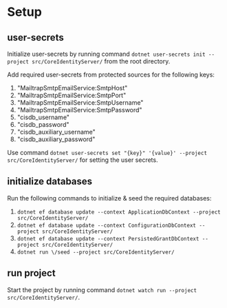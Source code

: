 # Setup

## user-secrets

Initialize user-secrets by running command `dotnet user-secrets init --project src/CoreIdentityServer/` from the root directory.

Add required user-secrets from protected sources for the following keys:

1. "MailtrapSmtpEmailService:SmtpHost"
2. "MailtrapSmtpEmailService:SmtpPort"
3. "MailtrapSmtpEmailService:SmtpUsername"
4. "MailtrapSmtpEmailService:SmtpPassword"
5. "cisdb_username"
6. "cisdb_password"
7. "cisdb_auxiliary_username"
8. "cisdb_auxiliary_password"

Use command `dotnet user-secrets set "{key}" '{value}' --project src/CoreIdentityServer/` for setting the user secrets.

## initialize databases

Run the following commands to initialize & seed the required databases:

1. `dotnet ef database update --context ApplicationDbContext --project src/CoreIdentityServer/`
2. `dotnet ef database update --context ConfigurationDbContext --project src/CoreIdentityServer/`
3. `dotnet ef database update --context PersistedGrantDbContext --project src/CoreIdentityServer/`
4. `dotnet run \/seed --project src/CoreIdentityServer/`

## run project

Start the project by running command `dotnet watch run --project src/CoreIdentityServer/`.
 